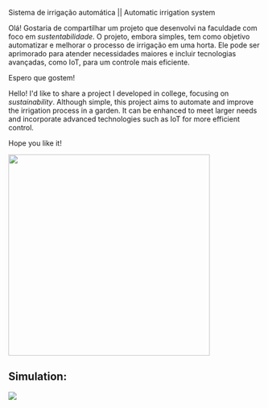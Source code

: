 
Sistema de irrigação automática || Automatic irrigation system

Olá! Gostaria de compartilhar um projeto que desenvolvi na faculdade com foco em *sustentabilidade*.
O projeto, embora simples, tem como objetivo automatizar e melhorar o processo de irrigação em uma horta.
Ele pode ser aprimorado para atender necessidades maiores e incluir tecnologias avançadas, como IoT, para um controle mais eficiente.

Espero que gostem!

Hello! I'd like to share a project I developed in college, focusing on *sustainability*.
Although simple, this project aims to automate and improve the irrigation process in a garden.
It can be enhanced to meet larger needs and incorporate advanced technologies such as IoT for more efficient control.

Hope you like it!

<div>
  <img src="https://github.com/user-attachments/assets/d7e63dff-640b-4ffd-98ef-d22b2f808b3c" width="400"/>
</div>


## Simulation:


<div>
  <a href="https://www.tinkercad.com/things/jcCgFXCfJUw-mark-01-github/editel?returnTo=https%3A%2F%2Fwww.tinkercad.com%2Fdashboard%2Fdesigns%2Fcircuits%3Fpage%3D1" target="_blank"><img src="https://github.com/user-attachments/assets/492f3a78-a486-468e-860b-0a239461c7c8/" target="_blank"></a>
</div>
